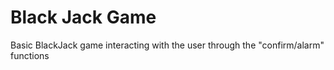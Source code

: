 # Black Jack Game
Basic BlackJack game interacting with the user through the "confirm/alarm" functions
